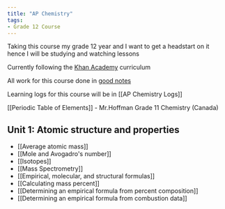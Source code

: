 ```yaml
---
title: "AP Chemistry"
tags:
- Grade 12 Course
---
```

Taking this course my grade 12 year and I want to get a headstart on it hence I will be studying and watching lessons

Currently following the [Khan Academy](https://www.khanacademy.org/science/ap-chemistry-beta) curriculum

All work for this course done in [good notes](https://share.goodnotes.com/s/4Z8Qq60OLNiNoMtlv7w4bU)

Learning logs for this course will be in [[AP Chemistry Logs]]

[[Periodic Table of Elements]] - Mr.Hoffman Grade 11 Chemistry (Canada)

## Unit 1: Atomic structure and properties

- [[Average atomic mass]]
- [[Mole and Avogadro's number]]
- [[Isotopes]]
- [[Mass Spectrometry]]
- [[Empirical, molecular, and structural formulas]]
- [[Calculating mass percent]]
- [[Determining an empirical formula from percent composition]]
- [[Determining an empirical formula from combustion data]]
